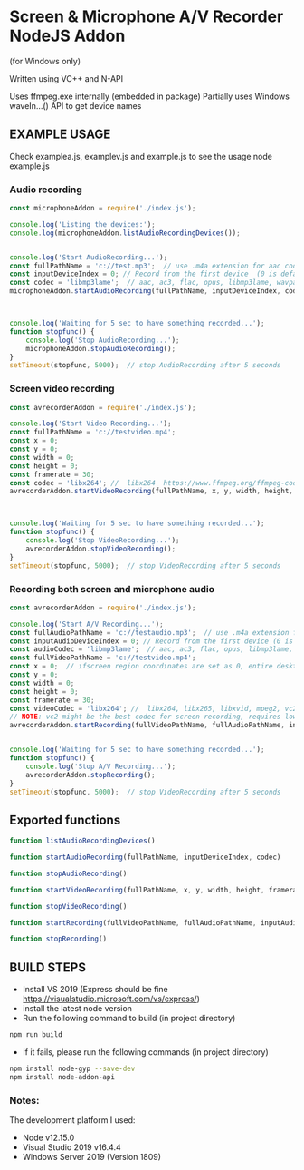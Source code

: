 # Screen & Microphone A/V Recorder NodeJS Addon

(for Windows only)

Written using VC++ and N-API  

Uses ffmpeg.exe internally (embedded in package)
Partially uses Windows waveIn...() API to get device names

## EXAMPLE USAGE
Check examplea.js, examplev.js and example.js to see the usage
node example.js

### Audio recording

```js
const microphoneAddon = require('./index.js');

console.log('Listing the devices:');
console.log(microphoneAddon.listAudioRecordingDevices());


console.log('Start AudioRecording...');
const fullPathName = 'c://test.mp3';  // use .m4a extension for aac codec
const inputDeviceIndex = 0; // Record from the first device  (0 is default audio input device)
const codec = 'libmp3lame';  // aac, ac3, flac, opus, libmp3lame, wavpack    https://www.ffmpeg.org/ffmpeg-codecs.html
microphoneAddon.startAudioRecording(fullPathName, inputDeviceIndex, codec);



console.log('Waiting for 5 sec to have something recorded...');
function stopfunc() {
	console.log('Stop AudioRecording...');
	microphoneAddon.stopAudioRecording();
}
setTimeout(stopfunc, 5000);  // stop AudioRecording after 5 seconds
```

### Screen video recording

```js
const avrecorderAddon = require('./index.js');

console.log('Start Video Recording...');
const fullPathName = 'c://testvideo.mp4'; 
const x = 0;
const y = 0;
const width = 0;  
const height = 0;
const framerate = 30;
const codec = 'libx264'; //  libx264  https://www.ffmpeg.org/ffmpeg-codecs.html
avrecorderAddon.startVideoRecording(fullPathName, x, y, width, height, framerate, codec);



console.log('Waiting for 5 sec to have something recorded...');
function stopfunc() {
	console.log('Stop VideoRecording...');
	avrecorderAddon.stopVideoRecording();
}
setTimeout(stopfunc, 5000);  // stop VideoRecording after 5 seconds
```


### Recording both screen and microphone audio
```js
const avrecorderAddon = require('./index.js');

console.log('Start A/V Recording...');
const fullAudioPathName = 'c://testaudio.mp3';  // use .m4a extension for aac codec
const inputAudioDeviceIndex = 0; // Record from the first device (0 is default audio input device)
const audioCodec = 'libmp3lame';  // aac, ac3, flac, opus, libmp3lame, wavpack    https://www.ffmpeg.org/ffmpeg-codecs.html
const fullVideoPathName = 'c://testvideo.mp4'; 
const x = 0;  // ifscreen region coordinates are set as 0, entire desktop is recorded
const y = 0;
const width = 0;   
const height = 0;  
const framerate = 30;
const videoCodec = 'libx264'; //  libx264, libx265, libxvid, mpeg2, vc2 https://www.ffmpeg.org/ffmpeg-codecs.html
// NOTE: vc2 might be the best codec for screen recording, requires low overhead
avrecorderAddon.startRecording(fullVideoPathName, fullAudioPathName, inputAudioDeviceIndex, x, y, width, height, framerate, videoCodec, audioCodec);


console.log('Waiting for 5 sec to have something recorded...');
function stopfunc() {
	console.log('Stop A/V Recording...');
	avrecorderAddon.stopRecording();
}
setTimeout(stopfunc, 5000);  // stop VideoRecording after 5 seconds


```

## Exported functions

```js
function listAudioRecordingDevices() 

function startAudioRecording(fullPathName, inputDeviceIndex, codec)

function stopAudioRecording()

function startVideoRecording(fullPathName, x, y, width, height, framerate, codec)

function stopVideoRecording() 

function startRecording(fullVideoPathName, fullAudioPathName, inputAudioDeviceIndex, x, y, width, height, framerate, videoCodec, AudioCodec)

function stopRecording()
```


## BUILD STEPS
- Install VS 2019  (Express should be fine   https://visualstudio.microsoft.com/vs/express/)
- install the latest node version   
- Run the following command to build (in project directory)
```sh
npm run build 
```
- If it fails, please run the following commands (in project directory)
```sh
npm install node-gyp --save-dev
npm install node-addon-api
```


### Notes:
The development platform I used:
- Node v12.15.0 
- Visual Studio 2019 v16.4.4
- Windows Server 2019 (Version 1809)
